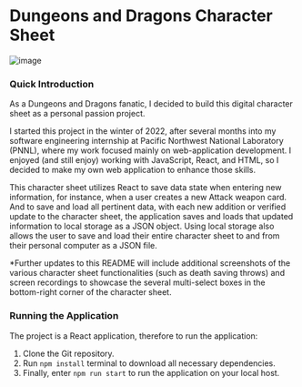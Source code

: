 # Dungeons and Dragons Character Sheet
![image](https://github.com/BrianDeanO/DnDCharacterSheet/assets/54780901/0987d659-baf2-4445-9c09-63f12b25fe63)

### Quick Introduction
As a Dungeons and Dragons fanatic, I decided to build this digital character sheet as a personal passion project. 

I started this project in the winter of 2022, after several months into my software engineering internship at Pacific Northwest National Laboratory (PNNL), where my work focused mainly on web-application development. I enjoyed (and still enjoy) working with JavaScript, React, and HTML, so I decided to make my own web application to enhance those skills. 

This character sheet utilizes React to save data state when entering new information, for instance, when a user creates a new Attack weapon card. And to save and load all pertinent data, with each new addition or verified update to the character sheet, the application saves and loads that updated information to local storage as a JSON object. Using local storage also allows the user to save and load their entire character sheet to and from their personal computer as a JSON file.

*Further updates to this README will include additional screenshots of the various character sheet functionalities (such as death saving throws) and screen recordings to showcase the several multi-select boxes in the bottom-right corner of the character sheet. 

### Running the Application
The project is a React application, therefore to run the application: 
1. Clone the Git repository.
2. Run `npm install` terminal to download all necessary dependencies.
3. Finally, enter `npm run start` to run the application on your local host.

